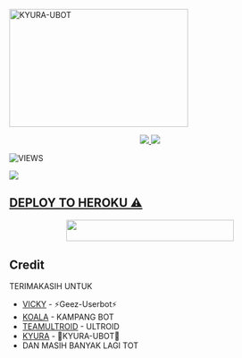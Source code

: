 <a href="https://t.me/KYURAONLY"><img src="" width="320" height="211" alt="  KYURA-UBOT" /></a>

<p align="center">
  <a href="https://github.com/Kyuraxp/KYURA-UBOT/fork">
    <img src="https://img.shields.io/github/forks/Kyuraxp/KYURA-UBOT?label=Fork&style=social">
    
  </a>
  <a href="https://github.com/Kyuraxp/KYURA-UBOT">
    <img src="https://img.shields.io/github/stars/Kyuraxp/KYURA-UBOT?style=social">
  </a>
</p>  

![VIEWS](https://komarev.com/ghpvc/?username=ramadhani892)

<a href="https://t.me/kyurasupport"><img src="https://img.shields.io/badge/KODE%20PENILAIAN-A+-blue.svg?style=for-the-badge&logo=Factor.">

## DEPLOY TO HEROKU ⚠️
<p align="center"><a href="https://heroku.com/deploy?template=https://github.com/Kyuraxx/KYURA-UBOT"> <img src="https://img.shields.io/badge/Deploy%20To%20Heroku-indigo?style=flat&logo=heroku" width="300" height="38.60" /></a></p>



## Credit
TERIMAKASIH UNTUK

*   [VICKY](https://t.me/vckyouubitch) - ⚡Geez-Userbot⚡
*   [KOALA](https://t.me/manusiarakitann) - KAMPANG BOT
*   [TEAMULTROID](https://github.com/TeamUltroid) - ULTROID
*   [KYURA](https://t.me/Kyuraonly) - 🗿KYURA-UBOT🗿
*    DAN MASIH BANYAK LAGI TOT
